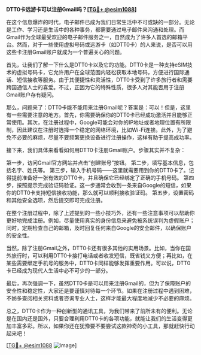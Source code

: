 **DTT0卡远游卡可以注册Gmail吗？[[TG💪+ @esim1088](https://t.me/s/esim1088)]**

在这个信息爆炸的时代，电子邮件已成为我们日常生活中不可或缺的一部分。无论是工作、学习还是生活中的各种事务，都需要通过电子邮件来沟通和处理。而Gmail作为全球最受欢迎的电子邮件服务之一，自然成为了许多人首选的邮箱平台。然而，对于一些使用虚拟号码或远游卡（如DTT0卡）的人来说，是否可以用这些卡注册Gmail账户就成为一个普遍关心的问题。

首先，让我们了解一下什么是DTT0卡以及它的功能。DTT0卡是一种支持eSIM技术的虚拟号码卡，它允许用户在全球范围内轻松获取本地号码，方便进行国际通话、短信接收等服务。由于其便捷性和灵活性，DTT0卡受到了许多旅行者和需要跨国通信人士的喜爱。不过，正因为它的特殊性质，很多人对其能否用于注册Gmail账户存有疑问。

那么，问题来了：DTT0卡能不能用来注册Gmail呢？答案是：可以！但是，这里有一些需要注意的地方。首先，你需要确保你的DTT0卡已经成功激活并且能够正常使用。其次，在注册过程中，Google可能会对你的IP地址或者地理位置有所限制，因此建议在注册时选择一个稳定的网络环境，比如Wi-Fi连接。此外，为了避免不必要的麻烦，尽量不要频繁更换设备进行注册操作，这样有助于提高成功率。

接下来，我们具体来看看如何用DTT0卡注册Gmail账户。步骤其实并不复杂：

第一步，访问Gmail官方网站并点击“创建账号”按钮。
第二步，填写基本信息，包括名字、姓氏等。
第三步，输入手机号码——这里就需要用到你的DTT0卡了。记得提前准备好一张有效的DTT0卡，并且确保它已经绑定了正确的手机号码。
第四步，按照提示完成验证码验证。这一步通常会收到一条来自Google的短信，如果你的DTT0卡支持短信接收功能，那么就可以顺利接收验证码。
第五步，设置密码和其他安全选项，然后提交即可完成注册。

在整个注册过程中，除了上述提到的一些小技巧外，还有一些注意事项可以帮助你更好地完成注册。例如，尽量使用真实的身份信息来避免被系统误判为虚假账户；同时，定期检查自己的邮箱，及时回复任何来自Google的安全邮件，以确保账户的安全性。

当然，除了注册Gmail之外，DTT0卡还有很多其他的实用场景。比如，当你在国外旅行时，可以利用DTT0卡接打电话或者收发短信，既省钱又方便；再比如，在某些需要绑定手机号的服务中，DTT0卡同样能够发挥重要作用。可以说，DTT0卡已经成为现代人生活中必不可少的一部分。

最后，再次强调一下，虽然DTT0卡是可以用来注册Gmail的，但为了保障账户的安全性和稳定性，大家还是要谨慎对待每一个环节。如果在注册过程中遇到困难，不妨多查阅相关资料或者咨询专业人士，这样才能最大程度地减少不必要的麻烦。

总之，DTT0卡作为一种创新型的通讯工具，为我们带来了前所未有的便利。无论是在国内还是国外，只要合理利用DTT0卡的各项功能，就能让我们的生活变得更加丰富多彩。所以，如果你还在犹豫要不要尝试这款神奇的小工具，那就赶快行动起来吧！

[[TG💪+ @esim1088](https://t.me/s/esim1088) ![Image](https://i.postimg.cc/4NQfJmqS/Snipaste-2025-05-13-00-14-12.png)]
